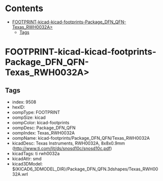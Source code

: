 



Contents
========

* [FOOTPRINT-kicad-kicad-footprints-Package_DFN_QFN-Texas_RWH0032A>](#footprint-kicad-kicad-footprints-package_dfn_qfn-texas_rwh0032a)
	* [Tags](#tags)

# FOOTPRINT-kicad-kicad-footprints-Package_DFN_QFN-Texas_RWH0032A>

## Tags

- index: 9508
- hexID: 
- oompType: FOOTPRINT
- oompSize: kicad
- oompColor: kicad-footprints
- oompDesc: Package_DFN_QFN
- oompIndex: Texas_RWH0032A
- oompName: kicad-footprints/Package_DFN_QFN/Texas_RWH0032A
- kicadDesc: Texas Instruments, RWH0032A, 8x8x0.9mm (http://www.ti.com/lit/ds/snosd10c/snosd10c.pdf)
- kicadTags: ti rwh0032a
- kicadAttr: smd
- kicad3DModel: ${KICAD6_3DMODEL_DIR}/Package_DFN_QFN.3dshapes/Texas_RWH0032A.wrl
